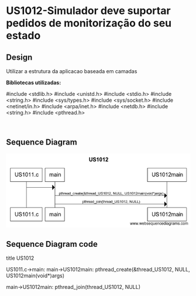 # US1012-Simulador deve suportar pedidos de monitorização do seu estado



## Design

Utilizar a estrutura da aplicacao baseada em camadas



**Bibliotecas utilizadas:**

#include <stdlib.h> 
#include <unistd.h>
#include <stdio.h>
#include <string.h>
#include <sys/types.h>
#include <sys/socket.h> 
#include <netinet/in.h>
#include <arpa/inet.h> 
#include <netdb.h> 
#include <string.h>
#include <pthread.h>

​	

## Sequence Diagram

![SD-US1012](.\SD-US1012.png)



## Sequence Diagram code

title US1012

US1011.c->main: 
main->US1012main: pthread_create(&thread_US1012, NULL, US1012main(void*)args)



main->US1012main: pthread_join(thread_US1012, NULL) 



